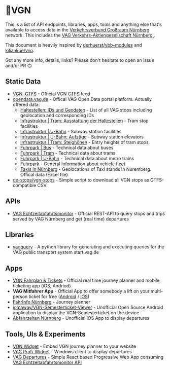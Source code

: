 # 🚏VGN

This is a list of API endpoints, libraries, apps, tools and anything else that's available to access data in the [Verkehrsverbund Großraum Nürnberg](https://www.vgn.de/) network. This includes the [VAG Verkehrs-Aktiengesellschaft Nürnberg ](https://www.vag.de/).

This document is heavily inspired by [derhuerst/vbb-modules](https://github.com/derhuerst/vbb-modules) and [kiliankoe/vvo](https://github.com/kiliankoe/vvo).

Got any more info, details, links? Please don't hesitate to open an issue and/or PR 🙃

## Static Data

* [VGN: GTFS](https://www.vgn.de/web-entwickler/open-data/) - Official VGN [GTFS](https://developers.google.com/transit/gtfs/) feed
* [opendata.vag.de](https://opendata.vag.de) - Offical VAG Open Data portal platform. Actually offered data:
  * [Haltestellen: IDs und Geodaten](https://opendata.vag.de/dataset/haltestellen-id-geodaten) - List of all VAG stops including geolocation and corresponding IDs
  * [Infrastruktur | Tram: Ausstattung der Haltestellen](https://opendata.vag.de/dataset/haltestellen-tram) - Tram stop facilities
  * [Infrastruktur | U-Bahn](https://opendata.vag.de/dataset/bahnhoefe-u-bahn) - Subway station facilities
  * [Infrastruktur | U-Bahn: Aufzüge](https://opendata.vag.de/dataset/u-bahn-aufzuege) - Subway station elevators
  * [Infrastruktur | Tram: Steighöhen](https://opendata.vag.de/dataset/steighoehen-tram) - Entry heights of tram stops
  * [Fuhrpark | Bus](https://opendata.vag.de/dataset/fuhrpark-bus-ausstattung) - Technical data about buses
  * [Fuhrpark | Tram](https://opendata.vag.de/dataset/fahrzeugtypen-tram) - Technical data about trams
  * [Fuhrpark | U-Bahn](https://opendata.vag.de/dataset/fuhrpark-ubahn) - Technical data about metro trains
  * [Fuhrpark](https://opendata.vag.de/dataset/fuhrpark) - General information about vehicle fleet
  * [Taxis in Nürnberg](https://opendata.vag.de/dataset/geokoordinaten-taxi-warteplatze) - Geolocations of Taxi stands in Nuremberg. Offical data (Excel file)
* [de-stops/vgn-stops](https://github.com/de-stops/vgn-stops) - Simple script to download all VGN stops as GTFS-compatible CSV

## APIs

* [VAG Echtzeitabfahrtsmonitor](https://opendata.vag.de/dataset/api-echtzeitauskunft) - Official REST-API to query stops and trips served by VAG Nürnberg and get (real time) departures

## Libraries
* [vagquery](https://github.com/derphilipp/vagquery) - A python library for generating and executing queries for the VAG public transport system start.vag.de

## Apps

* [VGN Fahrplan & Tickets](https://www.vgn.de/service/app/) - Official real time journey planner and mobile ticketing app (iOS, Andriod)
* __VAG Mitfahrer App__ - Official App to offer somebody a lift on your multi-person ticket for free ([Android](https://play.google.com/store/apps/details?id=de.vag.mitfahrer.app) / [iOS](https://itunes.apple.com/de/app/vag-mitfahrer-app/id1321958643?mt=8))
* [FahrInfo Nürnberg](https://itunes.apple.com/de/app/fahrinfo-n%C3%BCrnberg/id582623425?mt=8) - Journey planner
* [jomaway/VGN-Semesterticket-Viewer](https://github.com/jomaway/VGN-Semesterticket-Viewer) - Unofficial Open Source Android application to display the VGN-Semesterticket on the device
* [Abfahrzeiten Nürnberg](https://itunes.apple.com/us/app/abfahrzeiten-n%C3%BCrnberg/id1335328862?mt=80) - Unofficial iOS App to display departures

## Tools, UIs & Experiments

* [VGN Widget](https://www.vgn.de/web-entwickler/fahrplanauskunft-fuer-ihre-website/) - Embed VGN journey planner to your website  
* [VAG Profi-Widget](https://opendata.vag.de/dataset/widget-echtzeitauskunft) - Windows client to display departures
* [VAG Departures](https://github.com/justusjonas74/vag-departures) - Simple React based Progressive Web App consuming [VAG Echtzeitabfahrtsmonitor API](#apis)
